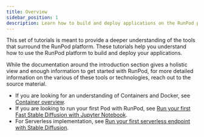 ```yaml
---
title: Overview
sidebar_position: 1
description: Learn how to build and deploy applications on the RunPod platform with this set of tutorials, covering tools, technologies, and deployment methods, including Containers, Docker, and Serverless implementation.
---
```


This set of tutorials is meant to provide a deeper understanding of the tools that surround the RunPod platform.
These tutorials help you understand how to use the RunPod platform to build and deploy your applications.

While the documentation around the introduction section gives a holistic view and enough information to get started with RunPod, for more detailed information on the various of these tools or technologies, reach out to the source material.

- If you are looking for an understanding of Containers and Docker, see [Container overview](/tutorials/introduction/containers/overview).
- If you are looking to run your first Pod with RunPod, see [Run your first Fast Stable Diffusion with Jupyter Notebook](/tutorials/pods/run-your-first).
- For Serverless implementation, see [Run your first serverless endpoint with Stable Diffusion](/tutorials/serverless/gpu/run-your-first).
